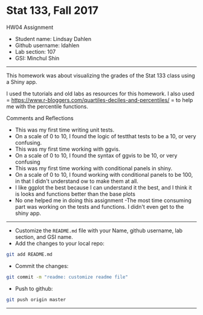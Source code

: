 # Stat 133, Fall 2017

HW04 Assignment
- Student name: Lindsay Dahlen
- Github username: ldahlen
- Lab section: 107
- GSI: Minchul Shin

-----
This homework was about visualizing the grades of the Stat 133 class using a Shiny app.

I used the tutorials and old labs as resources for this homework. I also used 
= https://www.r-bloggers.com/quartiles-deciles-and-percentiles/ = to help me with the percentile functions.


Comments and Reflections
- This was my first time writing unit tests.
- On a scale of 0 to 10, I found the logic of testthat tests to be a 10, or very confusing.
- This was my first time working with ggvis.
- On a scale of 0 to 10, I found the syntax of ggvis to be 10, or very confusing
- This was my first time working with conditional panels in shiny.
- On a scale of 0 to 10, I found working with conditional panels to be 100, in  that I didn't understand ow to make them at all.
- I like ggplot the best because I can understand it the best, and I think it is looks and functions better
than the base plots
- No one helped me in doing this assignment
-The most time consuming part was working on the tests and functions. I didn't even get to the shiny app.



-----

- Customize the `README.md` file with your Name, github username, lab section, and GSI name.
- Add the changes to your local repo:
```bash
git add README.md
```
- Commit the changes:
```bash
git commit -m "readme: customize readme file"
```
- Push to github:
```bash
git push origin master
```

-----





